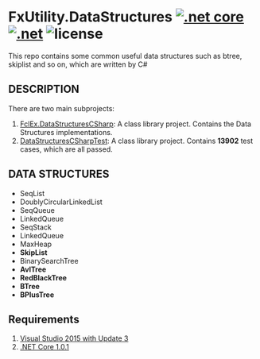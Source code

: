 # FxUtility.DataStructures [![.net core](https://img.shields.io/badge/color-1.0.1-ff69b4.svg?maxAge=2592000&label=.net%20core%20)](https://www.microsoft.com/net/download) [![.net](https://img.shields.io/badge/color-4.6.1-ff69b4.svg?maxAge=2592000&label=.net%20)](https://www.microsoft.com/net/download) ![license](https://img.shields.io/github/license/mashape/apistatus.svg?maxAge=2592000)
This repo contains some common useful data structures such as btree, skiplist and so on, which are written by C#

## DESCRIPTION
There are two main subprojects:  
 1. [FclEx.DataStructuresCSharp](/src/FclEx.DataStructuresCSharp): A class library project. Contains the Data Structures implementations.  
 2. [DataStructuresCSharpTest](/test/DataStructuresCSharpTest): A class library project. Contains **13902** test cases, which are all passed.

## DATA STRUCTURES
* SeqList
* DoublyCircularLinkedList
* SeqQueue
* LinkedQueue
* SeqStack
* LinkedQueue
* MaxHeap
* **SkipList**
* BinarySearchTree
* **AvlTree**
* **RedBlackTree**
* **BTree**
* **BPlusTree**


## Requirements
1. [Visual Studio 2015 with Update 3](https://www.visualstudio.com/zh-hans/downloads/)  
2. [.NET Core 1.0.1](https://www.microsoft.com/net/download)
